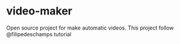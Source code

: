 # video-maker
Open source project for make automatic videos. This project follow @filipedeschamps tutorial

